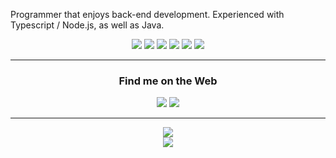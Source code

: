 Programmer that enjoys back-end development. Experienced with Typescript / Node.js, as well as Java.

<div align="center">
    <a href="https://www.javascript.com"><img src="https://img.shields.io/badge/javascript%20-%23323330.svg?style=for-the-badge&logo=javascript"></a>
    <a href="https://www.typescriptlang.org"><img src="https://img.shields.io/badge/typescript%20-%233178C6.svg?style=for-the-badge&logo=typescript&logoColor=white"></a>
    <a href="https://html.spec.whatwg.org/multipage"><img src="https://img.shields.io/badge/html%20-%23E34F26.svg?style=for-the-badge&logo=html5&logoColor=white"></a>
    <a href="https://www.w3.org/Style/CSS/Overview.en.html"><img src="https://img.shields.io/badge/css%20-%231572B6.svg?style=for-the-badge&logo=css3&logoColor=white"></a>
    <a href="https://www.java.com"><img src="https://img.shields.io/badge/java%20-%23007396.svg?style=for-the-badge&logo=oracle&logoColor=white"></a>
    <a href="https://nodejs.org"><img src="https://img.shields.io/badge/node.js%20-%2343853D.svg?style=for-the-badge&logo=node.js&logoColor=white"></a>
</div>

---
<div align="center">
    <h3>Find me on the Web</h3>
    <a href="https://discord.gg/booger"><img src="https://img.shields.io/badge/discord%20%28boog%230001%29%20-%237289DA.svg?style=for-the-badge&logo=discord&logoColor=white"></a>
    <a href="https://twitter.com/BR88C"><img src="https://img.shields.io/badge/twitter%20%28%40BR88C%29%20%20-%231DA1F2.svg?style=for-the-badge&logo=twitter&logoColor=white"></a>
</div>

---
<div align="center">
    <a href="https://github.com/BR88C"><img src="https://github-readme-stats.vercel.app/api?username=BR88C&show_icons=true&bg_color=0D1117&title_color=F0F6FC&text_color=F0F6FC&icon_color=58A6FF&hide_border=true&hide=stars&count_private=true"></a>
    <br>
    <a href="https://github.com/BR88C"><img src="https://github-readme-stats.vercel.app/api/top-langs/?username=BR88C&layout=compact&bg_color=0D1117&title_color=F0F6FC&text_color=F0F6FC&hide_border=true"></a>
</div>
